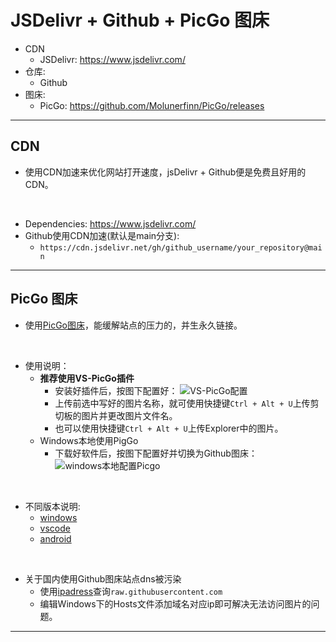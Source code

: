 # JSDelivr + Github + PicGo 图床

- CDN
  - JSDelivr: <https://www.jsdelivr.com/>
- 仓库:
  - Github
- 图床:
  - PicGo: <https://github.com/Molunerfinn/PicGo/releases>

------

## CDN

- 使用CDN加速来优化网站打开速度，jsDelivr + Github便是免费且好用的CDN。
<br>

  - Dependencies: <https://www.jsdelivr.com/>
  - Github使用CDN加速(默认是main分支):
    - `https://cdn.jsdelivr.net/gh/github_username/your_repository@main`

------

## PicGo 图床

- 使用[PicGo图床](https://picgo.github.io/PicGo-Doc/)，能缓解站点的压力的，并生永久链接。
<br>

- 使用说明：
  - **推荐使用VS-PicGo插件**
    - 安装好插件后，按图下配置好：
    ![VS-PicGo配置](https://cdn.jsdelivr.net/gh/shuguang2000/cdn/images/VS-PicGo配置.png)
    - 上传前选中写好的图片名称，就可使用快捷键`Ctrl + Alt + U`上传剪切板的图片并更改图片文件名。
    - 也可以使用快捷键`Ctrl + Alt + U`上传Explorer中的图片。
  - Windows本地使用PigGo
    - 下载好软件后，按图下配置好并切换为Github图床：
    ![windows本地配置Picgo](https://cdn.jsdelivr.net/gh/shuguang2000/cdn/images/20240902235032.png)
<br>

- 不同版本说明:
  - [windows](https://github.com/Molunerfinn/PicGo/releases)
  - [vscode](https://github.com/PicGo/vs-picgo)
  - [android](https://github.com/PicGo/flutter-picgo)
<br>
  
- 关于国内使用Github图床站点dns被污染
  - 使用[ipadress](https://www.ipaddress.com/)查询`raw.githubusercontent.com`
  - 编辑Windows下的Hosts文件添加域名对应ip即可解决无法访问图片的问题。

------
